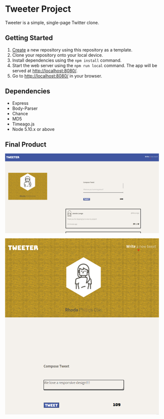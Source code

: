 # Tweeter Project

Tweeter is a simple, single-page Twitter clone.


## Getting Started

1. [Create](https://docs.github.com/en/repositories/creating-and-managing-repositories/creating-a-repository-from-a-template) a new repository using this repository as a template.
2. Clone your repository onto your local device.
3. Install dependencies using the `npm install` command.
3. Start the web server using the `npm run local` command. The app will be served at <http://localhost:8080/>.
4. Go to <http://localhost:8080/> in your browser.

## Dependencies

- Express
- Body-Parser
- Chance
- MD5
- Timeago.js
- Node 5.10.x or above

## Final Product

!["Screenshot of newly submitted tweet"](https://github.com/rphillipsosei/tweeter/blob/master/public/images/for-readme/new-tweet.png)

<!-- !["Screenshot of error messages if tweet exceeds 140 characters"](https://github.com/rphillipsosei/tweeter/blob/master/public/images/for-readme/failed-tweet.png) -->

!["Screenshot of Tweeter site adapted for mobile devices"](https://github.com/rphillipsosei/tweeter/blob/master/public/images/for-readme/responsive-design.png)
